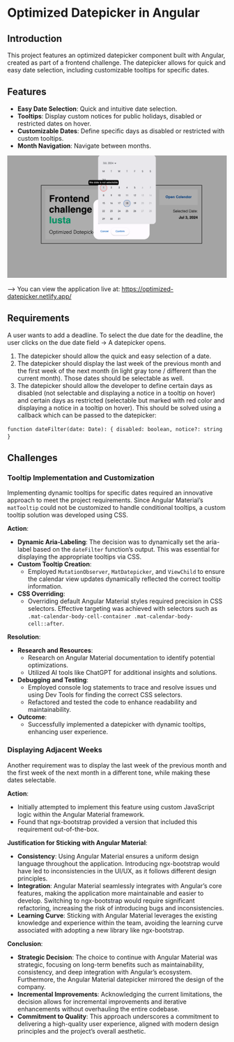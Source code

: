 # Optimized Datepicker in Angular

## Introduction

This project features an optimized datepicker component built with Angular, created as part of a frontend challenge. The datepicker allows for quick and easy date selection, including customizable tooltips for specific dates.

## Features

- **Easy Date Selection**: Quick and intuitive date selection.
- **Tooltips**: Display custom notices for public holidays, disabled or restricted dates on hover.
- **Customizable Dates**: Define specific days as disabled or restricted with custom tooltips.
- **Month Navigation**: Navigate between months.

![Datepicker Screenshot](https://github.com/ilsegaertner/DatePickerApp/blob/final-no-details/src/assets/optimized-datepicker-snapshot.png?raw=true)

--> You can view the application live at: <a href="https://optimized-datepicker.netlify.app/" target="_blank">https://optimized-datepicker.netlify.app/</a>

## Requirements

A user wants to add a deadline. To select the due date for the deadline, the user clicks on the due date field -> A datepicker opens.

1. The datepicker should allow the quick and easy selection of a date.
2. The datepicker should display the last week of the previous month and the first week of the next month (in light gray tone / different than the current month). Those dates should be selectable as well.
3. The datepicker should allow the developer to define certain days as disabled (not selectable and displaying a notice in a tooltip on hover) and certain days as restricted (selectable but marked with red color and displaying a notice in a tooltip on hover). This should be solved using a callback which can be passed to the datepicker:

`function dateFilter(date: Date): { disabled: boolean, notice?: string }`

## Challenges

### Tooltip Implementation and Customization

Implementing dynamic tooltips for specific dates required an innovative approach to meet the project requirements. Since Angular Material’s `matTooltip` could not be customized to handle conditional tooltips, a custom tooltip solution was developed using CSS.

**Action**:

- **Dynamic Aria-Labeling**: The decision was to dynamically set the aria-label based on the `dateFilter` function’s output. This was essential for displaying the appropriate tooltips via CSS.
- **Custom Tooltip Creation**:
  - Employed `MutationObserver`, `MatDatepicker`, and `ViewChild` to ensure the calendar view updates dynamically reflected the correct tooltip information.
- **CSS Overriding**:
  - Overriding default Angular Material styles required precision in CSS selectors. Effective targeting was achieved with selectors such as `.mat-calendar-body-cell-container .mat-calendar-body-cell::after`.

**Resolution**:

- **Research and Resources**:
  - Research on Angular Material documentation to identify potential optimizations.
  - Utilized AI tools like ChatGPT for additional insights and solutions.
- **Debugging and Testing**:
  - Employed console log statements to trace and resolve issues und using Dev Tools for finding the correct CSS selectors.
  - Refactored and tested the code to enhance readability and maintainability.
- **Outcome**:
  - Successfully implemented a datepicker with dynamic tooltips, enhancing user experience.

### Displaying Adjacent Weeks

Another requirement was to display the last week of the previous month and the first week of the next month in a different tone, while making these dates selectable.

**Action**:

- Initially attempted to implement this feature using custom JavaScript logic within the Angular Material framework.
- Found that ngx-bootstrap provided a version that included this requirement out-of-the-box.

**Justification for Sticking with Angular Material**:

- **Consistency**: Using Angular Material ensures a uniform design language throughout the application. Introducing ngx-bootstrap would have led to inconsistencies in the UI/UX, as it follows different design principles.
- **Integration**: Angular Material seamlessly integrates with Angular’s core features, making the application more maintainable and easier to develop. Switching to ngx-bootstrap would require significant refactoring, increasing the risk of introducing bugs and inconsistencies.
- **Learning Curve**: Sticking with Angular Material leverages the existing knowledge and experience within the team, avoiding the learning curve associated with adopting a new library like ngx-bootstrap.

**Conclusion**:

- **Strategic Decision**: The choice to continue with Angular Material was strategic, focusing on long-term benefits such as maintainability, consistency, and deep integration with Angular’s ecosystem. Furthermore, the Angular Material datepicker mirrored the design of the company.
- **Incremental Improvements**: Acknowledging the current limitations, the decision allows for incremental improvements and iterative enhancements without overhauling the entire codebase.
- **Commitment to Quality**: This approach underscores a commitment to delivering a high-quality user experience, aligned with modern design principles and the project’s overall aesthetic.

